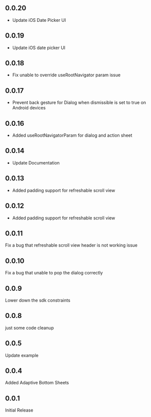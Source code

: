 ## 0.0.20
- Update iOS Date Picker UI

## 0.0.19
- Update iOS date picker UI

## 0.0.18
- Fix unable to override useRootNavigator param issue

## 0.0.17
- Prevent back gesture for Dialog when dismissible is set to true on Android devices

## 0.0.16
- Added useRootNavigatorParam for dialog and action sheet

## 0.0.14
- Update Documentation

## 0.0.13
- Added padding support for refreshable scroll view

## 0.0.12
- Added padding support for refreshable scroll view

## 0.0.11
Fix a bug that refreshable scroll view header is not working issue

## 0.0.10
Fix a bug that unable to pop the dialog correctly

## 0.0.9
Lower down the sdk constraints

## 0.0.8
just some code cleanup

## 0.0.5
Update example

## 0.0.4
Added Adaptive Bottom Sheets

## 0.0.1
Initial Release